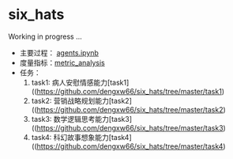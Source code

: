 # six_hats

Working in progress ...

- 主要过程： [agents.ipynb](https://github.com/dengxw66/six_hats/tree/master/agents.ipynb)
- 度量指标：[metric_analysis](https://github.com/dengxw66/six_hats/tree/master/metric_analysis)
- 任务：
    1. task1: 病人安慰情感能力[task1]((https://github.com/dengxw66/six_hats/tree/master/task1)
    2. task2: 营销战略规划能力[task2]((https://github.com/dengxw66/six_hats/tree/master/task2)
    3. task3: 数学逻辑思考能力[task3]((https://github.com/dengxw66/six_hats/tree/master/task3)
    4. task4: 科幻故事想象能力[task4]((https://github.com/dengxw66/six_hats/tree/master/task4)